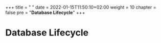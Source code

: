 +++
title = " "
date = 2022-01-15T11:50:10+02:00
weight = 10
chapter = false
pre = "<b>Database Lifecycle</b>"
+++

# Database Lifecycle 

